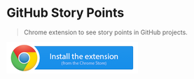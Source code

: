 # GitHub Story Points

> Chrome extension to see story points in GitHub projects.

[![Chrome Store](./assets/images/chrome-store.png)](https://chrome.google.com/webstore/detail/github-story-points/fdhfdpafombnahpjjjcfopmehfofbdko)
